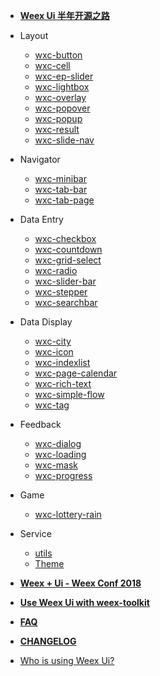 - [**Weex Ui 半年开源之路**](docs/weex-ui-report)
- Layout
    - [wxc-button](packages/wxc-button/)
    - [wxc-cell](packages/wxc-cell/)
    - [wxc-ep-slider](packages/wxc-ep-slider/)
    - [wxc-lightbox](packages/wxc-lightbox/)
    - [wxc-overlay](packages/wxc-overlay/)
    - [wxc-popover](packages/wxc-popover/)
    - [wxc-popup](packages/wxc-popup/)
    - [wxc-result](packages/wxc-result/)
    - [wxc-slide-nav](packages/wxc-slide-nav/)

- Navigator
    - [wxc-minibar](packages/wxc-minibar/)
    - [wxc-tab-bar](packages/wxc-tab-bar/)
    - [wxc-tab-page](packages/wxc-tab-page/)
 
- Data Entry
    - [wxc-checkbox](packages/wxc-checkbox/)
    - [wxc-countdown](packages/wxc-countdown/)
    - [wxc-grid-select](packages/wxc-grid-select/)
    - [wxc-radio](packages/wxc-radio/)
    - [wxc-slider-bar](packages/wxc-slider-bar/)
    - [wxc-stepper](packages/wxc-stepper/)
    - [wxc-searchbar](packages/wxc-searchbar/)
    
- Data Display
    - [wxc-city](packages/wxc-city/)
    - [wxc-icon](packages/wxc-icon/)
    - [wxc-indexlist](packages/wxc-indexlist/)
    - [wxc-page-calendar](packages/wxc-page-calendar/)
    - [wxc-rich-text](packages/wxc-rich-text/)
    - [wxc-simple-flow](packages/wxc-simple-flow/)
    - [wxc-tag](packages/wxc-tag/)
    
- Feedback
    - [wxc-dialog](packages/wxc-dialog/)
    - [wxc-loading](packages/wxc-loading/)
    - [wxc-mask](packages/wxc-mask/)
    - [wxc-progress](packages/wxc-progress/)
    
- Game
   - [wxc-lottery-rain](packages/wxc-lottery-rain/) 
   
- Service
   - [utils](packages/utils/) 
   - [Theme](docs/theme) 
   
- [**Weex + Ui - Weex Conf 2018**](docs/weex-ui-weex-conf-2018)
- [**Use Weex Ui with weex-toolkit**](docs/with-weex-toolkit)
- [**FAQ**](docs/faq)
- [**CHANGELOG**](CHANGELOG)
- [Who is using Weex Ui?](docs/who_use.md)

